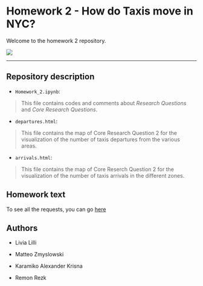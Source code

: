 # Homework 2 - How do Taxis move in NYC?

Welcome to the homework 2 repository.

<img src = "https://camo.githubusercontent.com/458eaaf3d4b918ec4a72a5177c0a6efa95f42ce6/68747470733a2f2f7777772e627269636b756e64657267726f756e642e636f6d2f73697465732f64656661756c742f66696c65732f7374796c65732f626c6f675f7072696d6172795f696d6167652f7075626c69632f626c6f672f696d616765732f343835393137373035335f633366623139303931375f6f2e6a7067">

*******************************************************
## Repository description

* `Homework_2.ipynb`:
> This file contains codes and comments about <i>Research Questions</i> and <i>Core Research Questions</i>.

* `departures.html`:
> This file contains the map of Core Research Question 2 for the visualization of the number of taxis departures from the   various areas.

* `arrivals.html`:
> This file contains the map of Core Reserch Question 2 for the visualization of the number of taxis arrivals in the different zones.

## Homework text

To see all the requests, you can go <a href = "https://github.com/CriMenghini/ADM-2018"> here </a>

## Authors

* Livia Lilli

* Matteo Zmyslowski

* Karamiko Alexander Krisna

* Remon Rezk
